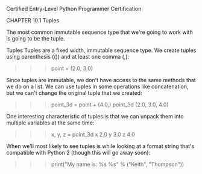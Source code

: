 
Certified Entry-Level Python Programmer Certification


CHAPTER 10.1
Tuples

The most common immutable sequence type that we're going to work with is going to be the tuple.

Tuples
Tuples are a fixed width, immutable sequence type. We create tuples using parenthesis (()) and at least one comma (,):

>>> point = (2.0, 3.0)

Since tuples are immutable, we don't have access to the same methods that we do on a list. We can use tuples in some operations like concatenation, but we can't change the original tuple that we created:

>>> point_3d = point + (4.0,)
>>> point_3d
(2.0, 3.0, 4.0)

One interesting characteristic of tuples is that we can unpack them into multiple variables at the same time:

>>> x, y, z = point_3d
>>> x
2.0
>>> y
3.0
>>> z
4.0

When we'll most likely to see tuples is while looking at a format string that's compatible with Python 2 (though this will go away soon):

>>> print("My name is: %s %s" % ("Keith", "Thompson"))